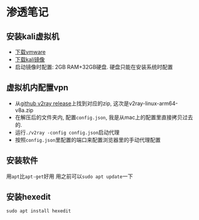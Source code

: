 # 渗透笔记

## 安装kali虚拟机

- [下载vmware](https://www.kali.org/docs/virtualization/install-vmware-silicon-host/)
- [下载kali镜像](https://www.kali.org/get-kali/#kali-bare-metal)
- 启动镜像时配置: 2GB RAM+32GB硬盘. 硬盘只能在安装系统时配置

## 虚拟机内配置vpn

- 从[github v2ray release](https://github.com/v2ray/v2ray-core/releases)上找到对应的zip, 这次是v2ray-linux-arm64-v8a.zip
- 在解压后的文件夹内, 配置`config.json`, 我是从mac上的配置里直接拷贝过去的. 
- 运行`./v2ray -config config.json`启动代理
- 按照`config.json`里配置的端口来配置浏览器里的手动代理配置

## 安装软件

用`apt`比`apt-get`好用
用之前可以`sudo apt update`一下

## 安装hexedit

`sudo apt install hexedit`

